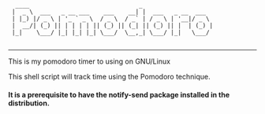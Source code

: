 ```
  ____                               _                    
 |  _ \  ___   _ __ ___    ___    __| |  ___   _ __  ___  
 | |_) |/ _ \ | '_ ` _ \  / _ \  / _` | / _ \ | '__|/ _ \ 
 |  __/| (_) || | | | | || (_) || (_| || (_) || |  | (_) |
 |_|    \___/ |_| |_| |_| \___/  \__,_| \___/ |_|   \___/ 
  
 ``` 
---
This is my pomodoro timer to using on GNU/Linux

This shell script will track time using the Pomodoro technique.



#### It is a prerequisite to have the notify-send package installed in the distribution.
